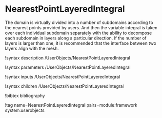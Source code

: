 # NearestPointLayeredIntegral

The domain is virtually divided into a number of subdomains according to the
nearest points provided by users. And then the variable integral
is taken over each individual subdomain separately with the ability to decompose
each subdomain in layers along a particular direction. If the number of layers is
larger than one, it is recommended that the interface between two layers align
with the mesh.

!syntax description /UserObjects/NearestPointLayeredIntegral

!syntax parameters /UserObjects/NearestPointLayeredIntegral

!syntax inputs /UserObjects/NearestPointLayeredIntegral

!syntax children /UserObjects/NearestPointLayeredIntegral

!bibtex bibliography

!tag name=NearestPointLayeredIntegral pairs=module:framework system:userobjects
